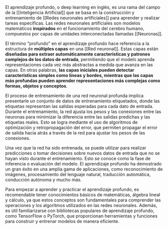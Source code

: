 El aprendizaje profundo, o deep learning en inglés, es una rama del campo de la [[Inteligencia Artificial]] que se basa en la construcción y entrenamiento de [[Redes neuronales artificiales]] para aprender y realizar tareas específicas. Las redes neuronales artificiales son modelos matemáticos **inspirados** en el funcionamiento del cerebro humano, compuestos por capas de unidades interconectadas llamadas [[Neuronas]].

El término "profundo" en el aprendizaje profundo hace referencia a la estructura de **múltiples capas** en una [[Red neuronal]]. Estas capas están **diseñadas para extraer automáticamente características y patrones complejos de los datos de entrada**, permitiendo que el modelo aprenda representaciones cada vez más abstractas a medida que avanza en las capas. En otras palabras, **las capas iniciales pueden detectar características simples como líneas y bordes, mientras que las capas más profundas pueden aprender representaciones más complejas como formas, objetos y conceptos**.

El proceso de entrenamiento de una red neuronal profunda implica presentarle un conjunto de datos de entrenamiento etiquetados, donde las etiquetas representan las salidas esperadas para cada dato de entrada. Durante el entrenamiento, la red ajusta los pesos y las conexiones entre las neuronas para minimizar la diferencia entre las salidas predichas y las etiquetas reales. Esto se logra mediante el uso de algoritmos de optimización y retropropagación del error, que permiten propagar el error de salida hacia atrás a través de la red para ajustar los pesos de las conexiones.

Una vez que la red ha sido entrenada, se puede utilizar para realizar predicciones o tomar decisiones sobre nuevos datos de entrada que no se hayan visto durante el entrenamiento. Esto se conoce como la fase de inferencia o evaluación del modelo. El aprendizaje profundo ha demostrado un gran éxito en una amplia gama de aplicaciones, como reconocimiento de imágenes, procesamiento del lenguaje natural, traducción automática, conducción autónoma y mucho más.

Para empezar a aprender y practicar el aprendizaje profundo, es recomendable tener conocimientos básicos de matemáticas, álgebra lineal y cálculo, ya que estos conceptos son fundamentales para comprender las operaciones y los algoritmos utilizados en las redes neuronales. Además, es útil familiarizarse con bibliotecas populares de aprendizaje profundo, como TensorFlow o PyTorch, que proporcionan herramientas y funciones para construir y entrenar modelos de manera eficiente.